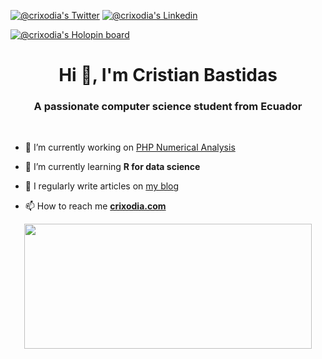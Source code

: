 [![@crixodia's Twitter](<https://img.shields.io/badge/Twitter-1DA1F2?style=for-the-badge&logo=twitter&logoColor=white>)](https://www.twitter.com/crixodia) [![@crixodia's Linkedin](<https://img.shields.io/badge/LinkedIn-0077B5?style=for-the-badge&logo=linkedin&logoColor=white>)](https://www.linkedin.com/in/crixodia)

[![@crixodia's Holopin board](https://holopin.me/crixodia)](https://holopin.io/@crixodia)

<h1 align="center">Hi 🫡, I'm Cristian Bastidas</h1>
<h3 align="center">A passionate computer science student from Ecuador</h3>

</br>

- 🔭 I’m currently working on [PHP Numerical Analysis](https://github.com/crixodia/php-numerical-analysis)

- 🌱 I’m currently learning **R for data science**

- 📝 I regularly write articles on [my blog](https://crixodia.com/blog/)

- 📫 How to reach me **[crixodia.com](https://crixodia.com)**

<p align="center">
  <img width="460" height="200" src="https://github-readme-streak-stats.herokuapp.com/?user=crixodia&theme=github-dark-blue&hide_border=true">
</p>

